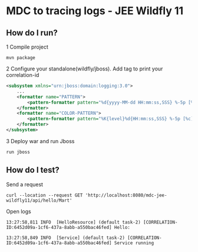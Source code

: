 # MDC to tracing logs - JEE Wildfly 11 

## How do I run?

1 Compile project

```mvn package```

2 Configure your standalone(wildfly/jboss). Add tag to print your correlation-id

```xml
<subsystem xmlns="urn:jboss:domain:logging:3.0">
    ...
    <formatter name="PATTERN">
        <pattern-formatter pattern="%d{yyyy-MM-dd HH:mm:ss,SSS} %-5p [%c] (%t) [CORRELATION-ID:%X{correlation-id}] %s%e%n"/>
    </formatter>
    <formatter name="COLOR-PATTERN">
        <pattern-formatter pattern="%K{level}%d{HH:mm:ss,SSS} %-5p [%c] (%t) [CORRELATION-ID:%X{correlation-id}] %s%e%n"/>
    </formatter>
</subsystem>
```

3 Deploy war and run Jboss

```run jboss```


## How do I test?

Send a request

```curl --location --request GET 'http://localhost:8080/mdc-jee-wildfly11/api/hello/Mart'```

Open logs

```
13:27:58,811 INFO  [HelloResource] (default task-2) [CORRELATION-ID:6452d09a-1cf6-437a-8abb-a550bac46fed] Hello: 

13:27:58,849 INFO  [Service] (default task-2) [CORRELATION-ID:6452d09a-1cf6-437a-8abb-a550bac46fed] Service running
```